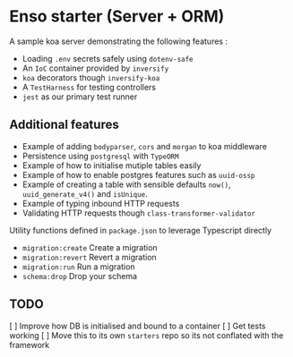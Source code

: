 # Enso starter (Server + ORM)

A sample koa server demonstrating the following features :

* Loading `.env` secrets safely using `dotenv-safe`
* An `IoC` container provided by `inversify`
* `koa` decorators though `inversify-koa`
* A `TestHarness` for testing controllers
* `jest` as our primary test runner

## Additional features

* Example of adding `bodyparser`, `cors` and `morgan` to koa middleware
* Persistence using `postgresql` with `TypeORM`
* Example of how to initialise mutiple tables easily
* Example of how to enable postgres features such as `uuid-ossp`
* Example of creating a table with sensible defaults `now()`, `uuid_generate_v4()` and `isUnique`.
* Example of typing inbound HTTP requests
* Validating HTTP requests though `class-transformer-validator`

Utility functions defined in `package.json` to leverage Typescript directly

* `migration:create` Create a migration
* `migration:revert` Revert a migration
* `migration:run` Run a migration
* `schema:drop` Drop your schema

## TODO

[ ] Improve how DB is initialised and bound to a container
[ ] Get tests working
[ ] Move this to its own `starters` repo so its not conflated with the framework
